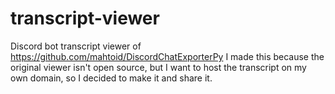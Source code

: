 # transcript-viewer
Discord bot transcript viewer of https://github.com/mahtoid/DiscordChatExporterPy 
I made this because the original viewer isn't open source, but I want to host the transcript on my own domain, so I decided to make it and share it.
